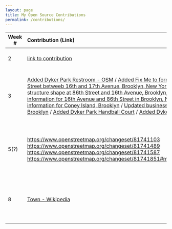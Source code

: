 ```yaml
---
layout: page
title: My Open Source Contributions
permalink: /contributions/
---
```


<!--
The first column, Contribution, must be a hyperlink to the actual contribution,
such as the Wikipedia edit or pull request, etc., with a suitable name.
Type of the contribution should be "Wikipedia edit", "OpenStreet Map feature",
"Project Documentation", "Project Code", "Blog Edit", etc.

The Description should include a brief summary of what you did.

Replace the first row below with your contribution and add new ones below it
following the same syntax.

-->





| Week #       | Contribution (Link)  | Type  | Description |
|---|:---|:---|:---|
|  2   | [link to contribution](https://github.com/stewartweiss/butterfly-network/blob/master/butterfly_edges.c)    | Project code    |   I wrote a program for the repository ....    |
| 3    | [Added Dyker Park Restroom - OSM](https://www.openstreetmap.org/changeset/80879014) / [Added Fix Me to formerly Vegas Diner, on 86th Street betweeb 16th and 17th Avenue, Brooklyn, New York](https://www.openstreetmap.org/changeset/80965389) / [Update car dealership structure shape at 86th Street and 16th Avenue, Brooklyn, NY](https://www.openstreetmap.org/changeset/80965297) / [Update street information for 16th Avenue and 86th Street in Brooklyn, New York](https://www.openstreetmap.org/changeset/80964947) / [Update business information for Coney Island, Brooklyn](https://www.openstreetmap.org/changeset/80879876) / [Updated business information in Bensonhurst, Brooklyn](https://www.openstreetmap.org/changeset/80879758) / [Added Dyker Park Handball Court](https://www.openstreetmap.org/changeset/80879151) / [Added Dyker Park restroom.](https://www.openstreetmap.org/changeset/80879014) | OpenStreet Map feature    | Updated business information, structure limits, and other details in Coney Island and Bensonhurst, Brooklyn, New York  |
| 5(?)   |   https://www.openstreetmap.org/changeset/81741103 https://www.openstreetmap.org/changeset/81741489 https://www.openstreetmap.org/changeset/81741587 https://www.openstreetmap.org/changeset/81741851#map=17/40.61078/-74.00878 | OpenStreet Map feature   | Updated Dyker Park information on structures and resources, added business information in Bensonhurst/Dyker Heights     |
|  8   |  [Town - Wikipedia](https://en.wikipedia.org/w/index.php?title=Town&oldid=946811224)   |  Wikipedia edit    |   Added a citation to a wikipedia page where it was needed. Very exciting to have contributed to the site.   |
